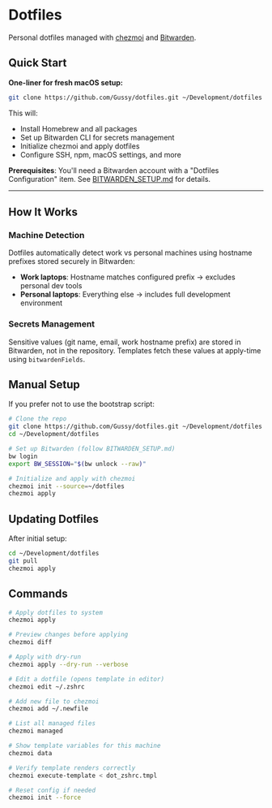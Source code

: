 # Dotfiles

Personal dotfiles managed with [chezmoi](https://www.chezmoi.io/) and [Bitwarden](https://bitwarden.com/).

## Quick Start

**One-liner for fresh macOS setup:**

```bash
git clone https://github.com/Gussy/dotfiles.git ~/Development/dotfiles && cd ~/Development/dotfiles && ./bootstrap.sh
```

This will:
- Install Homebrew and all packages
- Set up Bitwarden CLI for secrets management
- Initialize chezmoi and apply dotfiles
- Configure SSH, npm, macOS settings, and more

**Prerequisites**: You'll need a Bitwarden account with a "Dotfiles Configuration" item. See [BITWARDEN_SETUP.md](BITWARDEN_SETUP.md) for details.

---

## How It Works

### Machine Detection

Dotfiles automatically detect work vs personal machines using hostname prefixes stored securely in Bitwarden:
- **Work laptops**: Hostname matches configured prefix → excludes personal dev tools
- **Personal laptops**: Everything else → includes full development environment

### Secrets Management

Sensitive values (git name, email, work hostname prefix) are stored in Bitwarden, not in the repository. Templates fetch these values at apply-time using `bitwardenFields`.

## Manual Setup

If you prefer not to use the bootstrap script:

```bash
# Clone the repo
git clone https://github.com/Gussy/dotfiles.git ~/Development/dotfiles
cd ~/Development/dotfiles

# Set up Bitwarden (follow BITWARDEN_SETUP.md)
bw login
export BW_SESSION="$(bw unlock --raw)"

# Initialize and apply with chezmoi
chezmoi init --source=~/dotfiles
chezmoi apply
```

## Updating Dotfiles

After initial setup:

```bash
cd ~/Development/dotfiles
git pull
chezmoi apply
```

## Commands

```bash
# Apply dotfiles to system
chezmoi apply

# Preview changes before applying
chezmoi diff

# Apply with dry-run
chezmoi apply --dry-run --verbose

# Edit a dotfile (opens template in editor)
chezmoi edit ~/.zshrc

# Add new file to chezmoi
chezmoi add ~/.newfile

# List all managed files
chezmoi managed

# Show template variables for this machine
chezmoi data

# Verify template renders correctly
chezmoi execute-template < dot_zshrc.tmpl

# Reset config if needed
chezmoi init --force
```
